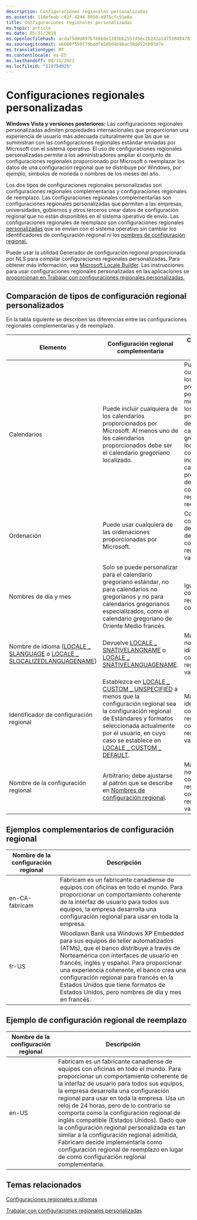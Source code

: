 ```yaml
---
description: Configuraciones regionales personalizadas
ms.assetid: 110efeab-c02f-4244-8950-a975cfc91e8a
title: Configuraciones regionales personalizadas
ms.topic: article
ms.date: 05/31/2018
ms.openlocfilehash: acda75d0d097bf6860e1385bb2557d56c2b2d2a1df530404781817590e381b3c
ms.sourcegitcommit: e6600f550f79bddfe58bd4696ac50dd52cb03d7e
ms.translationtype: MT
ms.contentlocale: es-ES
ms.lasthandoff: 08/11/2021
ms.locfileid: "119754925"
---
```

# <a name="custom-locales"></a>Configuraciones regionales personalizadas

**Windows Vista y versiones posteriores:** Las configuraciones regionales personalizadas admiten propiedades internacionales que proporcionan una experiencia de usuario más adecuada culturalmente que las que se suministran con las configuraciones regionales estándar enviadas por Microsoft con el sistema operativo. El uso de configuraciones regionales personalizadas permite a los administradores ampliar el conjunto de configuraciones regionales proporcionado por Microsoft o reemplazar los datos de una configuración regional que se distribuye por Windows, por ejemplo, símbolos de moneda o nombres de los meses del año.

Los dos tipos de configuraciones regionales personalizadas son configuraciones regionales complementarias y configuraciones regionales de reemplazo. Las configuraciones regionales complementarias son configuraciones regionales personalizadas que permiten a las empresas, universidades, gobiernos y otros terceros crear datos de configuración regional que no están disponibles en el sistema operativo de envío. Las configuraciones regionales de reemplazo son configuraciones regionales [personalizadas](locale-identifiers.md) que se envían con el sistema operativo sin cambiar los identificadores de configuración regional ni los [nombres de configuración regional.](locale-names.md)

Puede usar la utilidad Generador de configuración regional proporcionada por NLS para compilar configuraciones regionales personalizadas. Para obtener más información, vea [Microsoft Locale Builder](https://www.microsoft.com/download/details.aspx?id=41158). Las instrucciones para usar configuraciones regionales personalizadas en las aplicaciones se [proporcionan en Trabajar con configuraciones regionales personalizadas.](working-with-custom-locales.md)

## <a name="comparison-of-custom-locale-types"></a>Comparación de tipos de configuración regional personalizados

En la tabla siguiente se describen las diferencias entre las configuraciones regionales complementarias y de reemplazo.



| Elemento                                                                                                                           | Configuración regional complementaria                                                                                                                                                                                                                   | Configuración regional de reemplazo                                                                                                                                                                                                    |
|--------------------------------------------------------------------------------------------------------------------------------|---------------------------------------------------------------------------------------------------------------------------------------------------------------------------------------------------------------------------------------|-----------------------------------------------------------------------------------------------------------------------------------------------------------------------------------------------------------------------|
| Calendarios                                                                                                                      | Puede incluir cualquiera de los calendarios proporcionados por Microsoft. Al menos uno de los calendarios proporcionados debe ser el calendario gregoriano localizado.                                                                                              | Puede incluir cualquiera de los calendarios proporcionados por Microsoft. Al menos uno de los calendarios proporcionados debe ser el calendario gregoriano localizado y la colección debe incluir el calendario predeterminado de la configuración regional reemplazada. |
| Ordenación                                                                                                                        | Puede usar cualquiera de las ordenaciones proporcionadas por Microsoft.                                                                                                                                                                                          | Conserva el comportamiento de ordenación de la configuración regional que se va a reemplazar.                                                                                                                                                            |
| Nombres de día y mes                                                                                                            | Solo se puede personalizar para el calendario gregoriano estándar, no para calendarios no gregorianos y no para calendarios gregorianos especializados, como el calendario gregoriano de Oriente Medio francés.                                           | Igual que para la configuración regional complementaria.                                                                                                                                                                                      |
| Nombre de idioma ([LOCALE \_ SLANGUAGE](locale-slanguage.md) o [LOCALE \_ SLOCALIZEDLANGUAGENAME](locale-slocalized-constants.md)) | Devuelve [LOCALE \_ SNATIVELANGNAME](locale-snative-constants.md) o [LOCALE \_ SNATIVELANGUAGENAME](locale-snative-constants.md).                                                                                                       | Mantiene el nombre de idioma de la configuración regional que se va a reemplazar.                                                                                                                                                                 |
| Identificador de configuración regional                                                                                                              | Establezca en [LOCALE \_ CUSTOM \_ UNSPECIFIED](locale-custom-constants.md) a menos que la configuración regional sea la configuración regional de Estándares y formatos seleccionada actualmente por el usuario, en cuyo caso se establece en [LOCALE \_ CUSTOM \_ DEFAULT](locale-custom-constants.md). | Mantiene el identificador de configuración regional de la configuración regional que se va a reemplazar.                                                                                                                                                             |
| Nombre de la configuración regional                                                                                                                    | Arbitrario; debe ajustarse al patrón que se describe en [Nombres de configuración regional](locale-names.md).                                                                                                                                                      | Mantiene el nombre de configuración regional de la configuración regional que se va a reemplazar.                                                                                                                                                                   |



 

## <a name="supplemental-locale-examples"></a>Ejemplos complementarios de configuración regional



| Nombre de la configuración regional    | Descripción                                                                                                                                                                                                                                                                                                                                     |
|----------------|-------------------------------------------------------------------------------------------------------------------------------------------------------------------------------------------------------------------------------------------------------------------------------------------------------------------------------------------------|
| en-CA-fabricam | Fabricam es un fabricante canadiense de equipos con oficinas en todo el mundo. Para proporcionar un comportamiento coherente de la interfaz de usuario para todos sus equipos, la empresa desarrolla una configuración regional para usar en toda la empresa.                                                                                                                                                          |
| fr-US          | Woodlawn Bank usa Windows XP Embedded para sus equipos de teller automatizados (ATMs), que el banco distribuye a través de Norteamérica con interfaces de usuario en francés, inglés y español. Para proporcionar una experiencia coherente, el banco crea una configuración regional para francés en la Estados Unidos que tiene formatos de Estados Unidos, pero nombres de día y mes en francés. |



 

## <a name="replacement-locale-example"></a>Ejemplo de configuración regional de reemplazo



| Nombre de la configuración regional | Descripción                                                                                                                                                                                                                                                                                                                                                                                                                                          |
|-------------|------------------------------------------------------------------------------------------------------------------------------------------------------------------------------------------------------------------------------------------------------------------------------------------------------------------------------------------------------------------------------------------------------------------------------------------------------|
| en-US       | Fabricam es un fabricante canadiense de equipos con oficinas en todo el mundo. Para proporcionar un comportamiento coherente de la interfaz de usuario para todos sus equipos, la empresa desarrolla una configuración regional para usar en toda la empresa. Usa un reloj de 24 horas, pero de lo contrario se comporta como la configuración regional de inglés compatible (Estados Unidos). Dado que la configuración regional personalizada es tan similar a la configuración regional admitida, Fabricam decide implementarla como configuración regional de reemplazo en lugar de como configuración regional complementaria. |



 

## <a name="related-topics"></a>Temas relacionados

<dl> <dt>

[Configuraciones regionales e idiomas](locales-and-languages.md)
</dt> <dt>

[Trabajar con configuraciones regionales personalizadas](working-with-custom-locales.md)
</dt> </dl>

 

 



